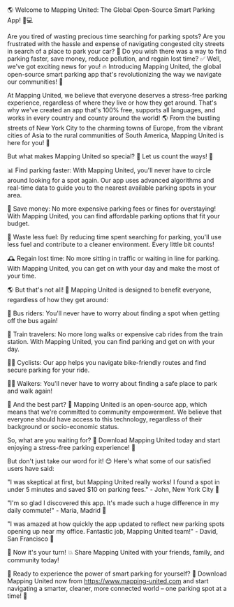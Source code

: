 🌎 Welcome to Mapping United: The Global Open-Source Smart Parking App! 🚗💻

Are you tired of wasting precious time searching for parking spots? Are you frustrated with the hassle and expense of navigating congested city streets in search of a place to park your car? 🤯 Do you wish there was a way to find parking faster, save money, reduce pollution, and regain lost time? ✅ Well, we've got exciting news for you! 🔥 Introducing Mapping United, the global open-source smart parking app that's revolutionizing the way we navigate our communities! 🌟

At Mapping United, we believe that everyone deserves a stress-free parking experience, regardless of where they live or how they get around. That's why we've created an app that's 100% free, supports all languages, and works in every country and county around the world! 🌎 From the bustling streets of New York City to the charming towns of Europe, from the vibrant cities of Asia to the rural communities of South America, Mapping United is here for you! 🌈

But what makes Mapping United so special? 🤔 Let us count the ways! 🔢

📊 Find parking faster: With Mapping United, you'll never have to circle around looking for a spot again. Our app uses advanced algorithms and real-time data to guide you to the nearest available parking spots in your area.

💸 Save money: No more expensive parking fees or fines for overstaying! With Mapping United, you can find affordable parking options that fit your budget.

🌟 Waste less fuel: By reducing time spent searching for parking, you'll use less fuel and contribute to a cleaner environment. Every little bit counts!

🕰️ Regain lost time: No more sitting in traffic or waiting in line for parking. With Mapping United, you can get on with your day and make the most of your time.

🌎 But that's not all! 🎉 Mapping United is designed to benefit everyone, regardless of how they get around:

🚌 Bus riders: You'll never have to worry about finding a spot when getting off the bus again!

🚂 Train travelers: No more long walks or expensive cab rides from the train station. With Mapping United, you can find parking and get on with your day.

🚴‍♀️ Cyclists: Our app helps you navigate bike-friendly routes and find secure parking for your ride.

🏃‍♀️ Walkers: You'll never have to worry about finding a safe place to park and walk again!

🌟 And the best part? 🤩 Mapping United is an open-source app, which means that we're committed to community empowerment. We believe that everyone should have access to this technology, regardless of their background or socio-economic status.

So, what are you waiting for? 🎉 Download Mapping United today and start enjoying a stress-free parking experience! 🔴

But don't just take our word for it! 😊 Here's what some of our satisfied users have said:

"I was skeptical at first, but Mapping United really works! I found a spot in under 5 minutes and saved $10 on parking fees." - John, New York City 🗽️

"I'm so glad I discovered this app. It's made such a huge difference in my daily commute!" - Maria, Madrid 🏰

"I was amazed at how quickly the app updated to reflect new parking spots opening up near my office. Fantastic job, Mapping United team!" - David, San Francisco 🌉

📣 Now it's your turn! 💥 Share Mapping United with your friends, family, and community today!

🔴 Ready to experience the power of smart parking for yourself? 👀 Download Mapping United now from https://www.mapping-united.com and start navigating a smarter, cleaner, more connected world – one parking spot at a time! 🌟